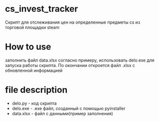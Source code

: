 # cs_invest_tracker
Скрипт для отслеживания цен на определенные предметы cs из торговой площадки steam

# How to use
заполнить файл data.xlsx согласно примеру, использовать delo.exe для запуска работы скрипта.
По окончании откроется файл .xlsx с обновленной информацией

# file description
* delo.py - код скрипта
* delo.exe - .exe файл, созданный с помощью pyinstaller
* data.xlsx - файл с данными(пример заполнения)

